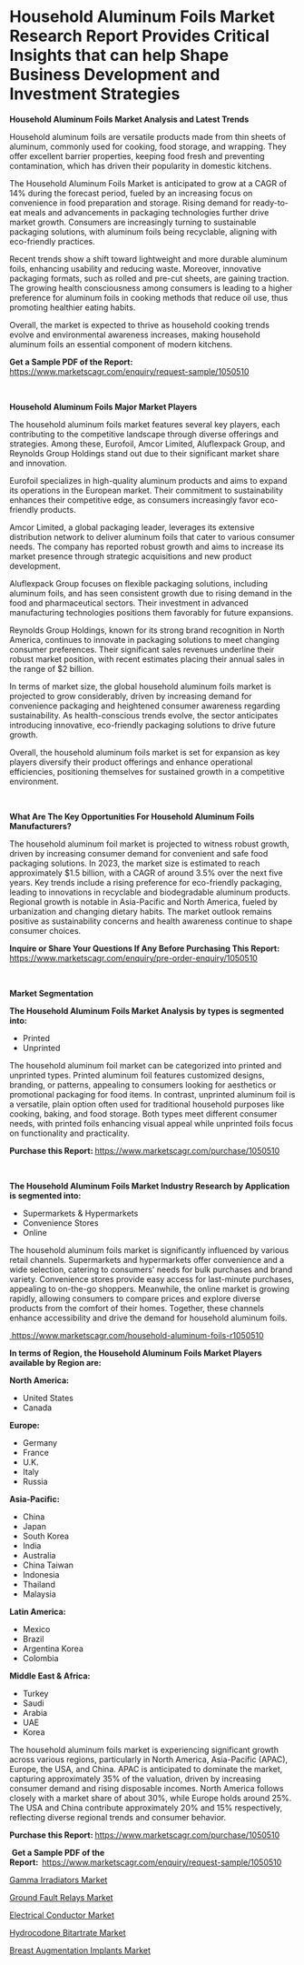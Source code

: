 <p><h1>Household Aluminum Foils Market Research Report Provides Critical Insights that can help Shape Business Development and Investment Strategies</h1></p><p><strong>Household Aluminum Foils Market Analysis and Latest Trends</strong></p>
<p><p>Household aluminum foils are versatile products made from thin sheets of aluminum, commonly used for cooking, food storage, and wrapping. They offer excellent barrier properties, keeping food fresh and preventing contamination, which has driven their popularity in domestic kitchens.</p><p>The Household Aluminum Foils Market is anticipated to grow at a CAGR of 14% during the forecast period, fueled by an increasing focus on convenience in food preparation and storage. Rising demand for ready-to-eat meals and advancements in packaging technologies further drive market growth. Consumers are increasingly turning to sustainable packaging solutions, with aluminum foils being recyclable, aligning with eco-friendly practices.</p><p>Recent trends show a shift toward lightweight and more durable aluminum foils, enhancing usability and reducing waste. Moreover, innovative packaging formats, such as rolled and pre-cut sheets, are gaining traction. The growing health consciousness among consumers is leading to a higher preference for aluminum foils in cooking methods that reduce oil use, thus promoting healthier eating habits.</p><p>Overall, the market is expected to thrive as household cooking trends evolve and environmental awareness increases, making household aluminum foils an essential component of modern kitchens.</p></p>
<p><strong>Get a Sample PDF of the Report:&nbsp;</strong> <a href="https://www.marketscagr.com/enquiry/request-sample/1050510?utm_campaign=1267&utm_medium=2&utm_source=Github&utm_content=ia&utm_term=01102024&utm_id=household-aluminum-foils">https://www.marketscagr.com/enquiry/request-sample/1050510</a></p>
<p>&nbsp;</p>
<p><strong>Household Aluminum Foils Major Market Players</strong></p>
<p><p>The household aluminum foils market features several key players, each contributing to the competitive landscape through diverse offerings and strategies. Among these, Eurofoil, Amcor Limited, Aluflexpack Group, and Reynolds Group Holdings stand out due to their significant market share and innovation.</p><p>Eurofoil specializes in high-quality aluminum products and aims to expand its operations in the European market. Their commitment to sustainability enhances their competitive edge, as consumers increasingly favor eco-friendly products.</p><p>Amcor Limited, a global packaging leader, leverages its extensive distribution network to deliver aluminum foils that cater to various consumer needs. The company has reported robust growth and aims to increase its market presence through strategic acquisitions and new product development.</p><p>Aluflexpack Group focuses on flexible packaging solutions, including aluminum foils, and has seen consistent growth due to rising demand in the food and pharmaceutical sectors. Their investment in advanced manufacturing technologies positions them favorably for future expansions.</p><p>Reynolds Group Holdings, known for its strong brand recognition in North America, continues to innovate in packaging solutions to meet changing consumer preferences. Their significant sales revenues underline their robust market position, with recent estimates placing their annual sales in the range of $2 billion.</p><p>In terms of market size, the global household aluminum foils market is projected to grow considerably, driven by increasing demand for convenience packaging and heightened consumer awareness regarding sustainability. As health-conscious trends evolve, the sector anticipates introducing innovative, eco-friendly packaging solutions to drive future growth.</p><p>Overall, the household aluminum foils market is set for expansion as key players diversify their product offerings and enhance operational efficiencies, positioning themselves for sustained growth in a competitive environment.</p></p>
<p>&nbsp;</p>
<p><strong>What Are The Key Opportunities For Household Aluminum Foils Manufacturers?</strong></p>
<p><p>The household aluminum foil market is projected to witness robust growth, driven by increasing consumer demand for convenient and safe food packaging solutions. In 2023, the market size is estimated to reach approximately $1.5 billion, with a CAGR of around 3.5% over the next five years. Key trends include a rising preference for eco-friendly packaging, leading to innovations in recyclable and biodegradable aluminum products. Regional growth is notable in Asia-Pacific and North America, fueled by urbanization and changing dietary habits. The market outlook remains positive as sustainability concerns and health awareness continue to shape consumer choices.</p></p>
<p><strong>Inquire or Share Your Questions If Any Before Purchasing This Report:</strong> <a href="https://www.marketscagr.com/enquiry/pre-order-enquiry/1050510?utm_campaign=1267&utm_medium=2&utm_source=Github&utm_content=ia&utm_term=01102024&utm_id=household-aluminum-foils">https://www.marketscagr.com/enquiry/pre-order-enquiry/1050510</a></p>
<p>&nbsp;</p>
<p><strong>Market Segmentation</strong></p>
<p><strong>The Household Aluminum Foils Market Analysis by types is segmented into:</strong></p>
<p><ul><li>Printed</li><li>Unprinted</li></ul></p>
<p><p>The household aluminum foil market can be categorized into printed and unprinted types. Printed aluminum foil features customized designs, branding, or patterns, appealing to consumers looking for aesthetics or promotional packaging for food items. In contrast, unprinted aluminum foil is a versatile, plain option often used for traditional household purposes like cooking, baking, and food storage. Both types meet different consumer needs, with printed foils enhancing visual appeal while unprinted foils focus on functionality and practicality.</p></p>
<p><strong>Purchase this Report:&nbsp;</strong><a href="https://www.marketscagr.com/purchase/1050510?utm_campaign=1267&utm_medium=2&utm_source=Github&utm_content=ia&utm_term=01102024&utm_id=household-aluminum-foils">https://www.marketscagr.com/purchase/1050510</a></p>
<p>&nbsp;</p>
<p><strong>The Household Aluminum Foils Market Industry Research by Application is segmented into:</strong></p>
<p><ul><li>Supermarkets & Hypermarkets</li><li>Convenience Stores</li><li>Online</li></ul></p>
<p><p>The household aluminum foils market is significantly influenced by various retail channels. Supermarkets and hypermarkets offer convenience and a wide selection, catering to consumers' needs for bulk purchases and brand variety. Convenience stores provide easy access for last-minute purchases, appealing to on-the-go shoppers. Meanwhile, the online market is growing rapidly, allowing consumers to compare prices and explore diverse products from the comfort of their homes. Together, these channels enhance accessibility and drive the demand for household aluminum foils.</p></p>
<p><a href="https://www.marketscagr.com/household-aluminum-foils-r1050510?utm_campaign=1267&utm_medium=2&utm_source=Github&utm_content=ia&utm_term=01102024&utm_id=household-aluminum-foils">&nbsp;https://www.marketscagr.com/household-aluminum-foils-r1050510</a></p>
<p><strong>In terms of Region, the Household Aluminum Foils Market Players available by Region are:</strong></p>
<p>
    <p> <strong> North America: </strong>
        <ul>
            <li>United States</li>
            <li>Canada</li>
        </ul>
        </p> 
    <p> <strong> Europe: </strong>
        <ul>
            <li>Germany</li>
            <li>France</li>
            <li>U.K.</li>
            <li>Italy</li>
            <li>Russia</li>
        </ul>
        </p> 
    <p> <strong> Asia-Pacific: </strong>
        <ul>
            <li>China</li>
            <li>Japan</li>
            <li>South Korea</li>
            <li>India</li>
            <li>Australia</li>
            <li>China Taiwan</li>
            <li>Indonesia</li>
            <li>Thailand</li>
            <li>Malaysia</li>
        </ul>
        </p> 
    <p> <strong> Latin America: </strong>
        <ul>
            <li>Mexico</li>
            <li>Brazil</li>
            <li>Argentina Korea</li>
            <li>Colombia</li>
        </ul>
        </p> 
    <p> <strong> Middle East & Africa: </strong>
        <ul>
            <li>Turkey</li>
            <li>Saudi</li>
            <li>Arabia</li>
            <li>UAE</li>
            <li>Korea</li>
        </ul>
    </p>
    </p>
<p><p>The household aluminum foils market is experiencing significant growth across various regions, particularly in North America, Asia-Pacific (APAC), Europe, the USA, and China. APAC is anticipated to dominate the market, capturing approximately 35% of the valuation, driven by increasing consumer demand and rising disposable incomes. North America follows closely with a market share of about 30%, while Europe holds around 25%. The USA and China contribute approximately 20% and 15% respectively, reflecting diverse regional trends and consumer behavior.</p></p>
<p><strong>Purchase this Report: </strong><a href="https://www.marketscagr.com/purchase/1050510?utm_campaign=1267&utm_medium=2&utm_source=Github&utm_content=ia&utm_term=01102024&utm_id=household-aluminum-foils">https://www.marketscagr.com/purchase/1050510</a></p>
<p>&nbsp;<strong>Get a Sample PDF of the Report:&nbsp;&nbsp;</strong><a href="https://www.marketscagr.com/enquiry/request-sample/1050510?utm_campaign=1267&utm_medium=2&utm_source=Github&utm_content=ia&utm_term=01102024&utm_id=household-aluminum-foils">https://www.marketscagr.com/enquiry/request-sample/1050510</a></p>
<p><strong></strong></p>
<p><p><a href="https://www.linkedin.com/pulse/gamma-irradiators-market-share-size-trends-industry-analysis-vurjc?utm_campaign=1267&utm_medium=2&utm_source=Github&utm_content=ia&utm_term=01102024&utm_id=household-aluminum-foils">Gamma Irradiators Market</a></p><p><a href="https://issuu.com/reportprime-2/docs/ground-fault-relays-market-size-203_6cce7b47222a4a?utm_campaign=1267&utm_medium=2&utm_source=Github&utm_content=ia&utm_term=01102024&utm_id=household-aluminum-foils">Ground Fault Relays Market</a></p><p><a href="https://issuu.com/reportprime-2/docs/electrical-conductor-market-size-20_abc935426bb176?utm_campaign=1267&utm_medium=2&utm_source=Github&utm_content=ia&utm_term=01102024&utm_id=household-aluminum-foils">Electrical Conductor Market</a></p><p><a href="https://www.linkedin.com/pulse/global-hydrocodone-bitartrate-market-trends-innovations-forward-looking-nwtac?utm_campaign=1267&utm_medium=2&utm_source=Github&utm_content=ia&utm_term=01102024&utm_id=household-aluminum-foils">Hydrocodone Bitartrate Market</a></p><p><a href="https://www.linkedin.com/pulse/breast-augmentation-implants-market-insights-products-regional-owufe?utm_campaign=1267&utm_medium=2&utm_source=Github&utm_content=ia&utm_term=01102024&utm_id=household-aluminum-foils">Breast Augmentation Implants Market</a></p></p>